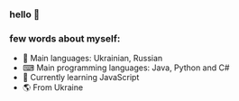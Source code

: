 ### hello 👋

### few words about myself: 
  - 💬 Main languages: Ukrainian, Russian
  - ⌨ Main programming languages: Java, Python and C#
  - 🌱 Currently learning JavaScript
  - 🌎 From Ukraine
